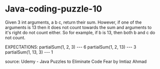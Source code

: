 # Java-coding-puzzle-10

  Given 3 int arguments, a b c, return their sum. However, if one of the arguments is 13 
	then it does not count towards the sum and arguments to it's right do not count either. 
	So for example, if b is 13, then both b and c do not count. 

EXPECTATIONS:
		partialSum(1, 2, 3)   --- 6 
		partialSum(1, 2, 13)  --- 3 
		partialSum(1, 13, 3)  --- 1 
	 
   source: Udemy - Java Puzzles to Eliminate Code Fear by Imtiaz Ahmad 
   
